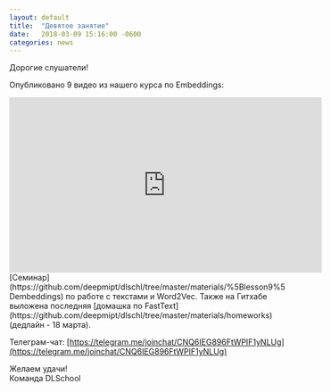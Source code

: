 ```yaml
---
layout: default
title:  "Девятое занятие"
date:   2018-03-09 15:16:00 -0600
categories: news
---
```

Дорогие слушатели!  
  
Опубликовано 9 видео из нашего курса по Embeddings:     
<center><div class="video-container"><iframe width="560" height="315" src="https://www.youtube.com/embed/ufkDhrngcr0" frameborder="0" gesture="media" allow="encrypted-media" allowfullscreen></iframe></div></center>  
[Семинар](https://github.com/deepmipt/dlschl/tree/master/materials/%5Blesson9%5Dembeddings) по работе с текстами и Word2Vec.  
Также на Гитхабе выложена последняя [домашка по FastText](https://github.com/deepmipt/dlschl/tree/master/materials/homeworks) (дедлайн - 18 марта).  
  
Телеграм-чат: [https://telegram.me/joinchat/CNQ6IEG896FtWPIF1yNLUg](https://telegram.me/joinchat/CNQ6IEG896FtWPIF1yNLUg)  
  
Желаем удачи!  
Команда DLSchool  
